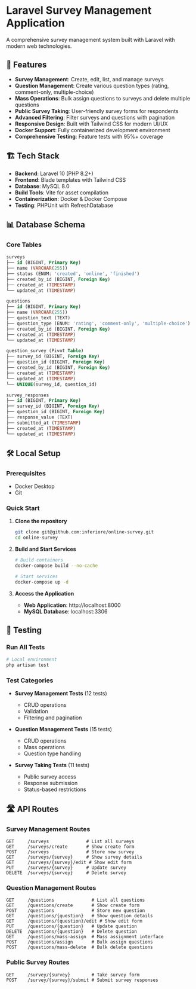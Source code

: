 # Laravel Survey Management Application

A comprehensive survey management system built with Laravel with modern web technologies.

## 🚀 Features

- **Survey Management**: Create, edit, list, and manage surveys
- **Question Management**: Create various question types (rating, comment-only, multiple-choice)
- **Mass Operations**: Bulk assign questions to surveys and delete multiple questions
- **Public Survey Taking**: User-friendly survey forms for respondents
- **Advanced Filtering**: Filter surveys and questions with pagination
- **Responsive Design**: Built with Tailwind CSS for modern UI/UX
- **Docker Support**: Fully containerized development environment
- **Comprehensive Testing**: Feature tests with 95%+ coverage

## 🏗️ Tech Stack

- **Backend**: Laravel 10 (PHP 8.2+)
- **Frontend**: Blade templates with Tailwind CSS
- **Database**: MySQL 8.0
- **Build Tools**: Vite for asset compilation
- **Containerization**: Docker & Docker Compose
- **Testing**: PHPUnit with RefreshDatabase

## 📊 Database Schema

### Core Tables

```sql
surveys
├── id (BIGINT, Primary Key)
├── name (VARCHAR(255))
├── status (ENUM: 'created', 'online', 'finished')
├── created_by_id (BIGINT, Foreign Key)
├── created_at (TIMESTAMP)
└── updated_at (TIMESTAMP)

questions
├── id (BIGINT, Primary Key)
├── name (VARCHAR(255))
├── question_text (TEXT)
├── question_type (ENUM: 'rating', 'comment-only', 'multiple-choice')
├── created_by_id (BIGINT, Foreign Key)
├── created_at (TIMESTAMP)
└── updated_at (TIMESTAMP)

question_survey (Pivot Table)
├── survey_id (BIGINT, Foreign Key)
├── question_id (BIGINT, Foreign Key)
├── created_by_id (BIGINT, Foreign Key)
├── created_at (TIMESTAMP)
└── updated_at (TIMESTAMP)
└── UNIQUE(survey_id, question_id)

survey_responses
├── id (BIGINT, Primary Key)
├── survey_id (BIGINT, Foreign Key)
├── question_id (BIGINT, Foreign Key)
├── response_value (TEXT)
├── submitted_at (TIMESTAMP)
├── created_at (TIMESTAMP)
└── updated_at (TIMESTAMP)
```

## 🛠️ Local Setup

### Prerequisites

- Docker Desktop
- Git

### Quick Start

1. **Clone the repository**
   ```bash
   git clone git@github.com:inferiore/online-survey.git
   cd online-survey
   ```
   
2. **Build and Start Services**
   ```bash
   # Build containers
   docker-compose build --no-cache
   
   # Start services
   docker-compose up -d
   ```

3. **Access the Application**
   - **Web Application**: http://localhost:8000
   - **MySQL Database**: localhost:3306

## 🧪 Testing

### Run All Tests
```bash
# Local environment
php artisan test
```

### Test Categories

- **Survey Management Tests** (12 tests)
  - CRUD operations
  - Validation
  - Filtering and pagination

- **Question Management Tests** (15 tests)
  - CRUD operations
  - Mass operations
  - Question type handling

- **Survey Taking Tests** (11 tests)
  - Public survey access
  - Response submission
  - Status-based restrictions

## 🛣️ API Routes

### Survey Management Routes
```
GET     /surveys              # List all surveys
GET     /surveys/create       # Show create form
POST    /surveys              # Store new survey
GET     /surveys/{survey}     # Show survey details
GET     /surveys/{survey}/edit # Show edit form
PUT     /surveys/{survey}     # Update survey
DELETE  /surveys/{survey}     # Delete survey
```

### Question Management Routes
```
GET     /questions              # List all questions
GET     /questions/create       # Show create form
POST    /questions              # Store new question
GET     /questions/{question}   # Show question details
GET     /questions/{question}/edit # Show edit form
PUT     /questions/{question}   # Update question
DELETE  /questions/{question}   # Delete question
GET     /questions/mass-assign  # Mass assignment interface
POST    /questions/assign       # Bulk assign questions
POST    /questions/mass-delete  # Bulk delete questions
```

### Public Survey Routes
```
GET     /survey/{survey}        # Take survey form
POST    /survey/{survey}/submit # Submit survey responses
```

